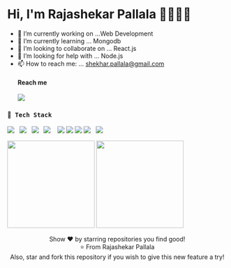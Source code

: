 
<!--
**Rajashekar-P/Rajashekar-P** is a ✨ _special_ ✨ repository because its `README.md` (this file) appears on your GitHub profile.

Here are some ideas to get you started:

- 🔭 I’m currently working on ...
- 🌱 I’m currently learning ...
- 👯 I’m looking to collaborate on ...
- 🤔 I’m looking for help with ...
- 💬 Ask me about ...
- 📫 How to reach me: ...
- 😄 Pronouns: ...
- ⚡ Fun fact: ...
-->

# Hi, I'm Rajashekar Pallala 👋👨🏻‍💻 

- 🔭 I’m currently working on ...Web Development
- 🌱 I’m currently learning ... Mongodb
- 👯 I’m looking to collaborate on ... React.js
- 🤔 I’m looking for help with ... Node.js
- 📫 How to reach me: ... shekhar.pallala@gmail.com
  <p>
  <h4>Reach me</h4>
  <a href="https://www.linkedin.com/in/rajashekar-p-39a596158/"><img src="https://img.icons8.com/android/24/000000/linkedin.png"/></a>&nbsp;&nbsp;&nbsp;&nbsp;
<!--     <a href="https://twitter.com/itsjamwant"><img src="https://img.icons8.com/android/24/000000/twitter.png"/></a>&nbsp;&nbsp;&nbsp;&nbsp;
  <a href="https://jamwant.netlify.app/"><img src="https://img.icons8.com/ios-filled/24/000000/portfolio.png"/></a> -->
</p>
  <h4> 🔭<samp> Tech Stack</samp></h4>
  <p >
 <img src="https://img.shields.io/badge/html5%20-%23e34f26.svg?&style=for-the-badge&logo=html5&logoColor=white" />&nbsp;&nbsp;
 <img src="https://img.shields.io/badge/css3%20-%231572B6.svg?&style=for-the-badge&logo=css3&logoColor=white" />&nbsp;&nbsp;
 <img src="https://img.shields.io/badge/javascript%20-%23F7DF1E.svg?&style=for-the-badge&logo=javascript&logoColor=white" />&nbsp;&nbsp;
 <img src="https://img.shields.io/badge/react%20-%2361DAFB.svg?&style=for-the-badge&logo=react&logoColor=white" />&nbsp;&nbsp;&nbsp;
 <img src="https://img.shields.io/badge/react%20redux%20-%23c21325.svg?&style=for-the-badge&logo=redux&logoColor=white" />
 <img src="https://img.shields.io/badge/mongodb%20-%23e34f26.svg?&style=for-the-badge&logo=mongodb&logoColor=white" />
 <img src="https://img.shields.io/badge/nodejs%20-%23e34f26.svg?&style=for-the-badge&logo=nodejs&logoColor=white" />
 <img src="https://img.shields.io/badge/Git%20-%23e34f26.svg?&style=for-the-badge&logo=git&logoColor=white" />&nbsp;&nbsp;
 <img src="https://img.shields.io/badge/Bootstrap%20-%23e34f26.svg?&style=for-the-badge&logo=bootstrap&logoColor=white" />&nbsp;&nbsp;
  
 </p>
  <p align='left'>
  <img src="https://github-readme-stats.vercel.app/api?username=Rajashekar-P&theme=dark&show_icons=true&count_private=true" height="200px" />
  <img src="https://github-readme-stats.vercel.app/api/top-langs/?username=Rajashekar-P&theme=tokyonight"  height="200px"/>
</P>

<p align = "center">
  Show ❤️ by starring repositories you find good! <br/>
⭐️ From Rajashekar Pallala  <br/>
Also, star and fork this repository if you wish to give this new feature a try! <br/>
</p>

